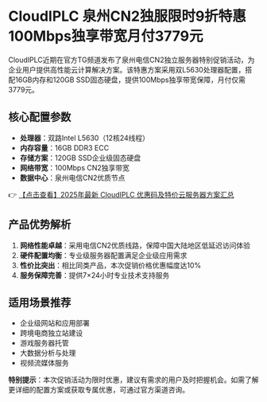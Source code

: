 # CloudIPLC 泉州CN2独服限时9折特惠 100Mbps独享带宽月付3779元

CloudIPLC近期在官方TG频道发布了泉州电信CN2独立服务器特别促销活动，为企业用户提供高性能云计算解决方案。该特惠方案采用双L5630处理器配置，搭配16GB内存和120GB SSD固态硬盘，提供100Mbps独享带宽保障，月付仅需3779元。

## 核心配置参数
- **处理器**：双路Intel L5630（12核24线程）
- **内存容量**：16GB DDR3 ECC
- **存储方案**：120GB SSD企业级固态硬盘
- **网络带宽**：100Mbps CN2独享带宽
- **数据中心**：泉州电信CN2优质节点

👉 [【点击查看】2025年最新 CloudIPLC 优惠码及特价云服务器方案汇总](https://bit.ly/cloudiplc)

## 产品优势解析
1. **网络性能卓越**：采用电信CN2优质线路，保障中国大陆地区低延迟访问体验
2. **硬件配置均衡**：专业级服务器配置满足企业级应用需求
3. **性价比突出**：相比同类产品，本次促销价格优惠幅度达10%
4. **服务保障完善**：提供7×24小时专业技术支持服务

## 适用场景推荐
- 企业级网站和应用部署
- 跨境电商独立站建设
- 游戏服务器托管
- 大数据分析与处理
- 视频流媒体服务

**特别提示**：本次促销活动为限时优惠，建议有需求的用户及时把握机会。如需了解更详细的配置方案或获取专属优惠，可通过官方渠道咨询。